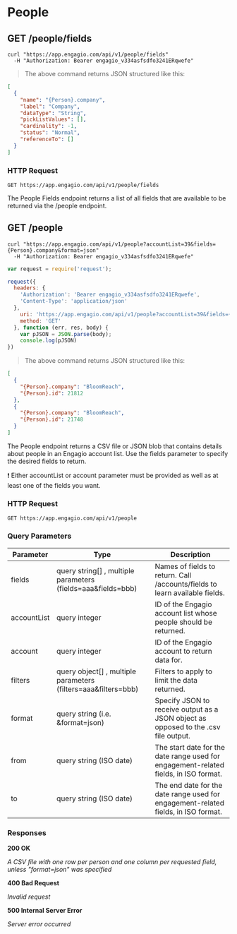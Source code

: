 # People

## GET /people/fields

```shell
curl "https://app.engagio.com/api/v1/people/fields"
  -H "Authorization: Bearer engagio_v334asfsdfo3241ERqwefe"
```

> The above command returns JSON structured like this:

```json
[
  {
    "name": "{Person}.company",
    "label": "Company",
    "dataType": "String",
    "pickListValues": [],
    "cardinality": -1,
    "status": "Normal",
    "referenceTo": []
  }
]
```

### HTTP Request

`GET https://app.engagio.com/api/v1/people/fields`

The People Fields endpoint returns a list of all fields that are available to be returned via the /people endpoint.

## GET /people

```shell
curl "https://app.engagio.com/api/v1/people?accountList=39&fields={Person}.company&format=json"
  -H "Authorization: Bearer engagio_v334asfsdfo3241ERqwefe"
```

```javascript
var request = require('request');

request({
  headers: {
    'Authorization': 'Bearer engagio_v334asfsdfo3241ERqwefe',
    'Content-Type': 'application/json'
  },
    uri: 'https://app.engagio.com/api/v1/people?accountList=39&fields={Person}.company&format=json',
    method: 'GET'
  }, function (err, res, body) {
    var pJSON = JSON.parse(body);
    console.log(pJSON)
})
```

> The above command returns JSON structured like this:

```json
[
  {
    "{Person}.company": "BloomReach",
    "{Person}.id": 21812
  },
  {
    "{Person}.company": "BloomReach",
    "{Person}.id": 21748
  }
]
```

The People endpoint returns a CSV file or JSON blob that contains details about people in an Engagio account list. Use the fields parameter to specify the desired fields to return.

❗ Either accountList or account parameter must be provided as well as at least one of the fields you want.

### HTTP Request

`GET https://app.engagio.com/api/v1/people`

### Query Parameters

Parameter | Type | Description
--------- | ---- | -----------
fields | query string[] , multiple parameters (fields=aaa&fields=bbb) | Names of fields to return. Call /accounts/fields to learn available fields.
accountList | query integer | ID of the Engagio account list whose people should be returned.
account | query integer | ID of the Engagio account to return data for.
filters | query object[] , multiple parameters (filters=aaa&filters=bbb) | Filters to apply to limit the data returned.
format | query string (i.e. &format=json) | Specify JSON to receive output as a JSON object as opposed to the .csv file output.
from | query string (ISO date) | The start date for the date range used for engagement-related fields, in ISO format.
to | query string (ISO date) | The end date for the date range used for engagement-related fields, in ISO format.

### Responses
<aside class="success">
<b>200 OK</b>
</aside>

*A CSV file with one row per person and one column per requested field, unless "format=json" was specified*

<aside class="alert">
<b>400 Bad Request</b>
</aside>

*Invalid request*

<aside class="warning">
<b>500 Internal Server Error</b>
</aside>

*Server error occurred*
